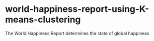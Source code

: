 # world-happiness-report-using-K-means-clustering
The World Happiness Report determines the state of global happiness
